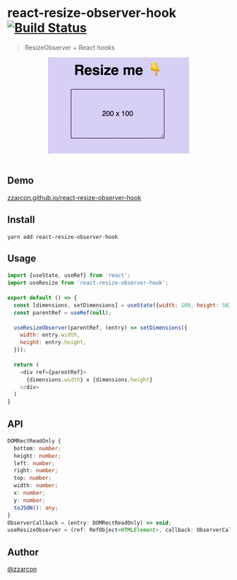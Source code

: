 # react-resize-observer-hook [![Build Status](https://travis-ci.org/zzarcon/react-resize-observer-hook.svg?branch=master)](https://travis-ci.org/zzarcon/react-resize-observer-hook)
> ResizeObserver + React hooks

<div align="center">
  <img src="demo.gif" alt="Logo" width="320">
  <br><br>
</div>

## Demo

[zzarcon.github.io/react-resize-observer-hook](https://zzarcon.github.io/react-resize-observer-hook)

## Install

```
yarn add react-resize-observer-hook
```

## Usage

```js
import {useState, useRef} from 'react';
import useResize from 'react-resize-observer-hook';

export default () => {
  const [dimensions, setDimensions] = useState({width: 100, height: 50})
  const parentRef = useRef(null);
  
  useResizeObserver(parentRef, (entry) => setDimensions({
    width: entry.width,
    height: entry.height,
  }));

  return (
    <div ref={parentRef}>
      {dimensions.width} x {dimensions.height}
    </div>
  )
}

```

## API

```typescript
DOMRectReadOnly {
  bottom: number;
  height: number;
  left: number;
  right: number;
  top: number;
  width: number;
  x: number;
  y: number;
  toJSON(): any;
}
ObserverCallback = (entry: DOMRectReadOnly) => void;
useResizeObserver = (ref: RefObject<HTMLElement>, callback: ObserverCallback) => {
```

## Author

[@zzarcon](https://twitter.com/zzarcon)